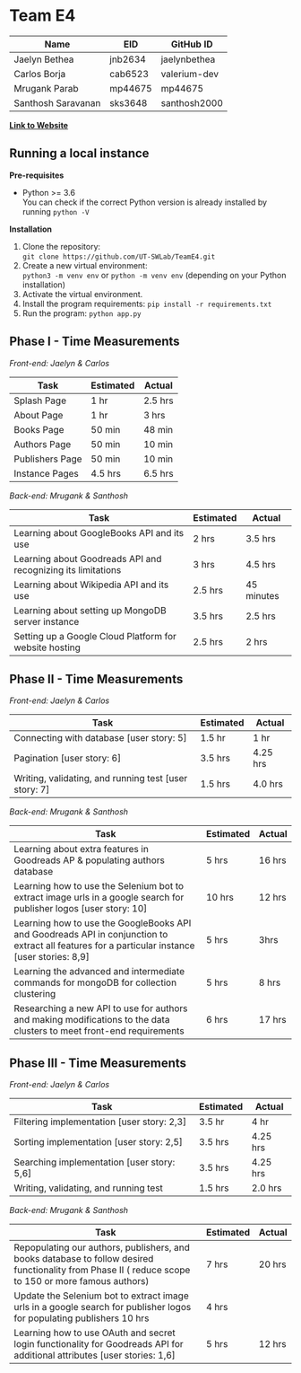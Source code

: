# Team E4
Name | EID | GitHub ID
--- | --- | ---
Jaelyn Bethea | jnb2634 | jaelynbethea
Carlos Borja | cab6523 | valerium-dev
Mrugank Parab | mp44675 | mp44675
Santhosh Saravanan |sks3648 | santhosh2000

**[Link to Website](https://bookworm-db.herokuapp.com/)**

## Running a local instance
**Pre-requisites**  
- Python >= 3.6  
You can check if the correct Python version is already installed by running `python -V`

**Installation**
1. Clone the repository:  
`git clone https://github.com/UT-SWLab/TeamE4.git`
2. Create a new virtual environment:  
`python3 -m venv env` or `python -m venv env` (depending on your Python installation)
3. Activate the virtual environment.
4. Install the program requirements:
`pip install -r requirements.txt`
5. Run the program:
`python app.py`


## Phase I - Time Measurements
*Front-end: Jaelyn & Carlos*

Task | Estimated | Actual
--- | --- | ---
Splash Page | 1 hr | 2.5 hrs
About Page | 1 hr | 3 hrs
Books Page | 50 min | 48 min
Authors Page | 50 min | 10 min
Publishers Page | 50 min | 10 min
Instance Pages | 4.5 hrs | 6.5 hrs

*Back-end: Mrugank & Santhosh*

Task | Estimated | Actual
--- | --- | ---
Learning about GoogleBooks API and its use | 2 hrs | 3.5 hrs
Learning about Goodreads API and recognizing its limitations | 3 hrs | 4.5 hrs
Learning about Wikipedia API and its use  | 2.5 hrs | 45 minutes
Learning about setting up MongoDB server instance | 3.5 hrs | 2.5 hrs 
Setting up a Google Cloud Platform for website hosting | 2.5 hrs | 2 hrs

## Phase II - Time Measurements
*Front-end: Jaelyn & Carlos*

Task | Estimated | Actual
--- | --- | ---
Connecting with database [user story: 5]| 1.5 hr | 1 hr
Pagination [user story: 6] | 3.5 hrs | 4.25 hrs
Writing, validating, and running test [user story: 7] | 1.5 hrs | 4.0 hrs

*Back-end: Mrugank & Santhosh*

Task | Estimated | Actual
--- | --- | ---
Learning about extra features in Goodreads AP & populating authors database | 5 hrs | 16 hrs
Learning how to use the Selenium bot to extract image urls in a google search for publisher logos [user story: 10] | 10 hrs | 12 hrs
Learning how to use the GoogleBooks API and Goodreads API in conjunction  to extract all features for a particular instance [user stories: 8,9]   | 5 hrs | 3hrs
Learning the advanced and intermediate commands for mongoDB for collection clustering  | 5 hrs | 8 hrs 
Researching a new API to use for authors and making modifications to the data clusters to meet front-end requirements | 6 hrs | 17 hrs


## Phase III - Time Measurements
*Front-end: Jaelyn & Carlos*

Task | Estimated | Actual
--- | --- | ---
Filtering implementation [user story: 2,3]| 3.5 hr | 4 hr
Sorting implementation [user story: 2,5] | 3.5 hrs | 4.25 hrs
Searching implementation [user story: 5,6] | 3.5 hrs | 4.25 hrs
Writing, validating, and running test | 1.5 hrs | 2.0 hrs

*Back-end: Mrugank & Santhosh*

Task | Estimated | Actual
--- | --- | ---
Repopulating our authors, publishers, and books database to follow desired functionality from Phase II ( reduce scope to 150 or more famous authors) | 7 hrs | 20 hrs
Update the  Selenium bot to extract image urls in a google search for publisher logos for populating publishers 10 hrs | 4 hrs
Learning how to use OAuth and secret login functionality for Goodreads API for additional attributes [user stories: 1,6]   | 5 hrs | 12 hrs


